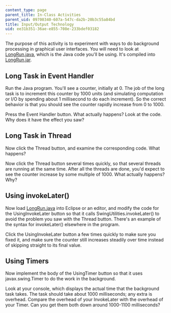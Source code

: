 ```yaml
---
content_type: page
parent_title: In-Class Activities
parent_uid: 09700340-607a-547c-da2b-20b3c55a84bd
title: Input/Output Technology
uid: ee31b351-36ae-e855-708e-233bdef03182
---
```


The purpose of this activity is to experiment with ways to do background processing in graphical user interfaces. You will need to look at [LongRun.java](/ans7870/6/6.831/s11/LongRun.java), which is the Java code you'll be using. It's compiled into [LongRun.jar](/ans7870/6/6.831/s11/LongRun.jar).

Long Task in Event Handler
--------------------------

Run the Java program. You'll see a counter, initially at 0. The job of the long task is to increment this counter by 1000 units (and simulating computation or I/O by spending about 1 millisecond to do each increment). So the correct behavior is that you should see the counter rapidly increase from 0 to 1000.

Press the Event Handler button. What actually happens? Look at the code. Why does it have the effect you saw?

Long Task in Thread
-------------------

Now click the Thread button, and examine the corresponding code. What happens?

Now click the Thread button several times quickly, so that several threads are running at the same time. After all the threads are done, you'd expect to see the counter increase by some multiple of 1000. What actually happens? Why?

Using invokeLater()
-------------------

Now load [LongRun.java](/ans7870/6/6.831/s11/LongRun.java) into Eclipse or an editor, and modify the code for the UsingInvokeLater button so that it calls SwingUtilities.invokeLater() to avoid the problem you saw with the Thread button. There's an example of the syntax for invokeLater() elsewhere in the program.

Click the UsingInvokeLater button a few times quickly to make sure you fixed it, and make sure the counter still increases steadily over time instead of skipping straight to its final value.

Using Timers
------------

Now implement the body of the UsingTimer button so that it uses javax.swing.Timer to do the work in the background.

Look at your console, which displays the actual time that the background task takes. The task should take about 1000 milliseconds; any extra is overhead. Compare the overhead of your InvokeLater with the overhead of your Timer. Can you get them both down around 1000-1100 milliseconds?
